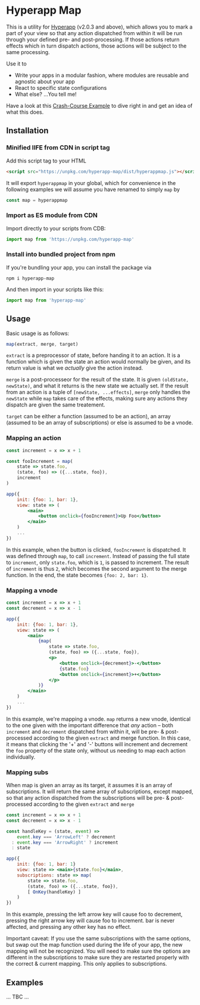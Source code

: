 # Hyperapp Map

This is a utility for [Hyperapp](https://hyperapp.dev) (v2.0.3 and above), which allows you to mark a part of your view so that any action dispatched from within it will be run through your defined pre- and post-processing. If those actions return effects which in turn dispatch actions, those actions will be subject to the same processing.

Use it to
- Write your apps in a modular fashion, where modules are reusable and agnostic about your app
- React to specific state configurations
- What else? ...You tell me!

Have a look at this [Crash-Course Example](https://codepen.io/zaceno/pen/ExxdzJZ?editors=0011) to dive right in and get an idea of what this does.


## Installation ##

### Minified IIFE from CDN in script tag ###

Add this script tag to your HTML

```html
<script src="https://unpkg.com/hyperapp-map/dist/hyperappmap.js"></script>
```

It will export `hyperappmap` in your global, which for convenience in the following
examples we will assume you have renamed to simply `map` by

```js
const map = hyperappmap
```

### Import as ES module from CDN ###

Import directly to your scripts from CDB:

```js
import map from 'https://unpkg.com/hyperapp-map'
```

### Install into bundled project from npm

If you're bundling your app, you can install the package via

```
npm i hyperapp-map
```

And then import in your scripts like this:

```js
import map from 'hyperapp-map'
```

## Usage ##

Basic usage is as follows:

```js
map(extract, merge, target)
```

`extract` is a preprocessor of state, before handing it to an action. It is a function which is given the state an action would normally be given, and its return value is what we _actually_  give the action instead.

`merge` is a post-processeor for the result of the state. It is given `(oldState, newState)`, and what it returns is the new state we actually set. If the result from an action is a tuple of `[newState, ...effects]`, `merge` only handles the `newState` while `map` takes care of the effects, making sure any actions they dispatch are given the same treatement.

`target` can be either a function (assumed to be an action), an array (assumed to be an array of subscriptions) or else is assumed to be a vnode. 

### Mapping an action ###

```jsx
const increment = x => x + 1

const fooIncrement = map(
    state => state.foo,
    (state, foo) => ({...state, foo}),
    increment
)

app({
    init: {foo: 1, bar: 1},
    view: state => (
        <main>
            <button onclick={fooIncrement}>Up Foo</button>
        </main>
    )
    ...
})
```    

In this example, when the button is clicked, `fooIncrement` is dispatched. It was defined through `map`, to call `increment`. Instead of passing the full state to `increment`, only `state.foo`, which is `1`, is passed to increment. The result of `increment` is thus `2`, which becomes the second argument to the merge function. In the end, the state becomes `{foo: 2, bar: 1}`.

### Mapping a vnode

```jsx
const increment = x => x + 1
const decrement = x => x - 1

app({
    init: {foo: 1, bar: 1},
    view: state => (
        <main>
            {map(
                state => state.foo,
                (state, foo) => ({...state, foo}),
                <p>
                    <button onclick={decrement}>-</button>
                    {state.foo}
                    <button onclick={increment}>+</button>
                </p>
            )}
        </main>
    )
    ...
})
```

In this example, we're mapping a vnode. `map` returns a new vnode, identical to the one given with the important difference that _any_ action – both `increment` and `decrement` dispatched from within it, will be pre- & post-processed according to the given `extract` and merge function. In this case, it means that clicking the '+' and '-' buttons will increment and decrement the `foo` property of the state only, without us needing to map each action individually.

### Mapping subs ###

When map is given an array as its target, it assumes it is an array of subscriptions. It will return the same array of subscriptions, except mapped, so that any action dispatched from the subscriptions will be pre- & post-processed according to the given `extract` and `merge`

```jsx
const increment = x => x + 1
const decrement = x => x - 1

const handleKey = (state, event) =>
    event.key === 'ArrowLeft' ? decrement
  : event.key === 'ArrowRight' ? increment
  : state 

app({
    init: {foo: 1, bar: 1}
    view: state => <main>{state.foo}</main>,
    subscriptions: state => map(
        state => state.foo,
        (state, foo) => ({...state, foo}),
        [ OnKey(handleKey) ]
    )
})
```

In this example, pressing the left arrow key will cause foo to decrement, pressing the right arrow key will cause foo to increment. bar is never affected, and pressing any other key has no effect.

Important caveat: If you use the same subscriptions with the same options, but swap out the map function used during the life of your app, the new mapping will not be recognized. You will need to make sure the options are different in the subscriptions to make sure they are restarted properly with the correct & current mapping. This only applies to subscriptions.


## Examples ##


... TBC ...



